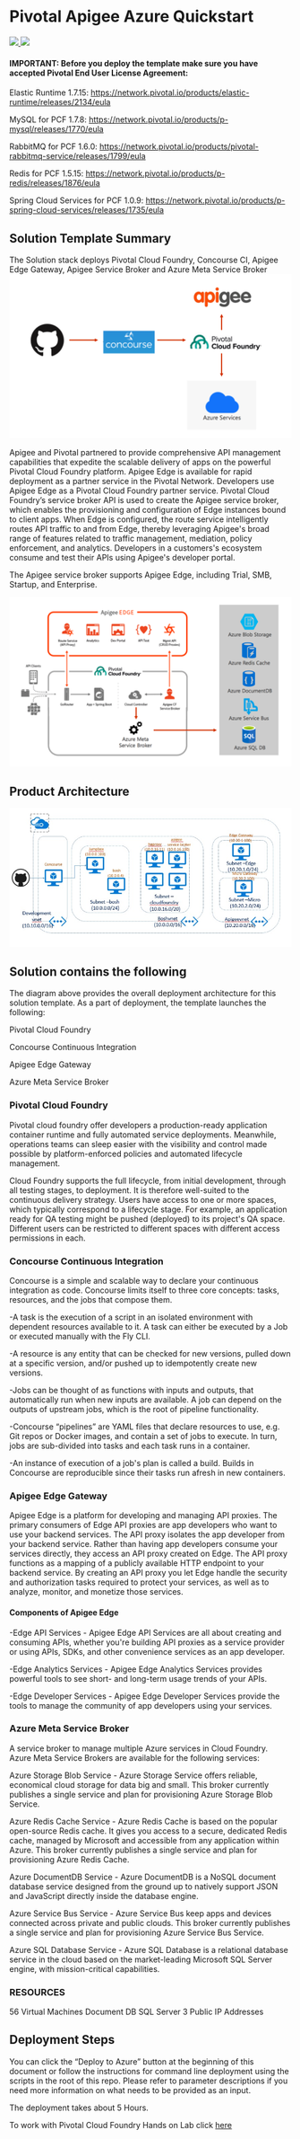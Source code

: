 # Pivotal Apigee Azure Quickstart

<a href="https://portal.azure.com/#create/Microsoft.Template/uri/https%3A%2F%2Fraw.githubusercontent.com%2FAzure%2Fazure-quickstart-templates%2Fmaster%2Fpivotalcloudfoundry-apigee%2Fazuredeploy.json" target="_blank">
<img src="http://azuredeploy.net/deploybutton.png"/>
</a>
<a href="http://armviz.io/#/?load=https%3A%2F%2Fraw.githubusercontent.com%2FAzure%2Fazure-quickstart-templates%2Fmaster%2Fpivotalcloudfoundry-apigee%2Fazuredeploy.json" target="_blank">
<img src="http://armviz.io/visualizebutton.png"/>
</a>

#### IMPORTANT: Before you deploy the template make sure you have accepted Pivotal End User License Agreement:

Elastic Runtime 1.7.15:
https://network.pivotal.io/products/elastic-runtime/releases/2134/eula

MySQL for PCF 1.7.8:
https://network.pivotal.io/products/p-mysql/releases/1770/eula

RabbitMQ for PCF 1.6.0:
https://network.pivotal.io/products/pivotal-rabbitmq-service/releases/1799/eula

Redis for PCF 1.5.15:
https://network.pivotal.io/products/p-redis/releases/1876/eula

Spring Cloud Services for PCF 1.0.9:
https://network.pivotal.io/products/p-spring-cloud-services/releases/1735/eula

## Solution Template Summary
The Solution stack deploys Pivotal Cloud Foundry, Concourse CI, Apigee Edge Gateway, Apigee Service Broker and Azure Meta Service Broker
![Solution Summary](https://github.com/sysgain/azurequickstarts/blob/vcherukuri-patch-1/PivtoalCloudFoundry-Concourse-Apigee-AzureMetaService/pivotal-P2P/Images/Solution%20Summary.png?raw=true)

Apigee and Pivotal partnered to provide comprehensive API management capabilities that expedite the scalable delivery of apps on the powerful Pivotal Cloud Foundry platform. Apigee Edge is available for rapid deployment as a partner service in the Pivotal Network. Developers use Apigee Edge as a Pivotal Cloud Foundry partner service. 
Pivotal Cloud Foundry’s service broker API is used to create the Apigee service broker, which enables the provisioning and configuration of Edge instances bound to client apps. When Edge is configured, the route service intelligently routes API traffic to and from Edge, thereby leveraging Apigee's broad range of features related to traffic management, mediation, policy enforcement, and analytics. Developers in a customers's ecosystem consume and test their APIs using Apigee's developer portal.

The Apigee service broker supports Apigee Edge, including Trial, SMB, Startup, and Enterprise.

![Pivotal Cloud Foundry Integration with Apigee Edge Gateway](https://github.com/sysgain/azurequickstarts/blob/vcherukuri-patch-1/PivtoalCloudFoundry-Concourse-Apigee-AzureMetaService/pivotal-P2P/Images/Solution%20Integration.png?raw=true)



## Product Architecture
![Product Architecture](https://raw.githubusercontent.com/sysgain/pivotal/master/pivotal-P2P-Architecture.jpg)

## Solution contains the following

The diagram above provides the overall deployment architecture for this solution template.
As a part of deployment, the template launches the following:

Pivotal Cloud Foundry

Concourse Continuous Integration

Apigee Edge Gateway

Azure Meta Service Broker

### Pivotal Cloud Foundry

Pivotal cloud foundry offer developers a production-ready application container runtime and fully automated service deployments. Meanwhile, operations teams can sleep easier with the visibility and control made possible by platform-enforced policies and automated lifecycle management.

Cloud Foundry supports the full lifecycle, from initial development, through all testing stages, to deployment. It is therefore well-suited to the continuous delivery strategy. Users have access to one or more spaces, which typically correspond to a lifecycle stage. For example, an application ready for QA testing might be pushed (deployed) to its project's QA space. Different users can be restricted to different spaces with different access permissions in each.
### Concourse Continuous Integration

Concourse is a simple and scalable way to declare your continuous integration as code.
Concourse limits itself to three core concepts: tasks, resources, and the jobs that compose them. 

-A task is the execution of a script in an isolated environment with dependent resources available to it. A task can either be executed by a Job or executed manually with the Fly CLI.

-A resource is any entity that can be checked for new versions, pulled down at a specific version, and/or pushed up to idempotently create new versions.

-Jobs can be thought of as functions with inputs and outputs, that automatically run when new inputs are available. A job can depend on the outputs of upstream jobs, which is the root of pipeline functionality.

-Concourse “pipelines” are YAML files that declare resources to use, e.g. Git repos or Docker images, and contain a set of jobs to execute. In turn, jobs are sub-divided into tasks and each task runs in a container. 

-An instance of execution of a job's plan is called a build. Builds in Concourse are reproducible since their tasks run afresh in new containers. 

### Apigee Edge Gateway

Apigee Edge is a platform for developing and managing API proxies. The primary consumers of Edge API proxies are app developers who want to use your backend services. The API proxy isolates the app developer from your backend service. 
Rather than having app developers consume your services directly, they access an API proxy created on Edge. The API proxy functions as a mapping of a publicly available HTTP endpoint to your backend service.  By creating an API proxy you let Edge handle the security and authorization tasks required to protect your services, as well as to analyze, monitor, and monetize those services.

#### Components of Apigee Edge

-Edge API Services - Apigee Edge API Services are all about creating and consuming APIs, whether you're building API proxies as a service provider or using APIs, SDKs, and other convenience services as an app developer.

-Edge Analytics Services - Apigee Edge Analytics Services provides powerful tools to see short- and long-term usage trends of your APIs.

-Edge Developer Services - Apigee Edge Developer Services provide the tools to manage the community of app developers using your services.

### Azure Meta Service Broker

A service broker to manage multiple Azure services in Cloud Foundry.
Azure Meta Service Brokers are available for the following services:

Azure Storage Blob Service - Azure Storage Service offers reliable, economical cloud storage for data big and small. This broker currently publishes a single service and plan for provisioning Azure Storage Blob Service.

Azure Redis Cache Service - Azure Redis Cache is based on the popular open-source Redis cache. It gives you access to a secure, dedicated Redis cache, managed by Microsoft and accessible from any application within Azure. This broker currently publishes a single service and plan for provisioning Azure Redis Cache.

Azure DocumentDB Service - Azure DocumentDB is a NoSQL document database service designed from the ground up to natively support JSON and JavaScript directly inside the database engine.

Azure Service Bus Service - Azure Service Bus keep apps and devices connected across private and public clouds. This broker currently publishes a single service and plan for provisioning Azure Service Bus Service.

Azure SQL Database Service - Azure SQL Database is a relational database service in the cloud based on the market-leading Microsoft SQL Server engine, with mission-critical capabilities.

### RESOURCES

56 Virtual Machines
Document DB
SQL Server
3 Public IP Addresses


## Deployment Steps

You can click the “Deploy to Azure” button at the beginning of this document or follow the instructions for command line deployment using the scripts in the root of this repo.
Please refer to parameter descriptions if you need more information on what needs to be provided as an input.

The deployment takes about 5 Hours. 

To work with Pivotal Cloud Foundry Hands on Lab click [here](http://pcf-ignite.pcfazure.com/Labs/)


